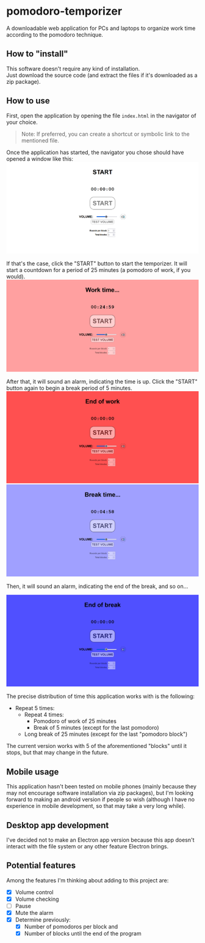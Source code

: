 # pomodoro-temporizer
A downloadable web application for PCs and laptops to organize work time according to the pomodoro technique.

## How to "install"
This software doesn't require any kind of installation.<br>
Just download the source code (and extract the files if it's downloaded as a zip package).

## How to use
First, open the application by opening the file `index.html` in the navigator of your choice.
> Note: If preferred, you can create a shortcut or symbolic link to the mentioned file.

Once the application has started, the navigator you chose should have opened a window like this:
![Screenshot of the start state](https://raw.githubusercontent.com/santiagodeolivera/pomodoro-temporizer/main/README-images/screenshot-start.png)

If that's the case, click the "START" button to start the temporizer. It will start a countdown for a period of 25 minutes (a pomodoro of work, if you would).<br>
![Screenshot of the work state](https://raw.githubusercontent.com/santiagodeolivera/pomodoro-temporizer/main/README-images/screenshot-work.png)

After that, it will sound an alarm, indicating the time is up. Click the "START" button again to begin a break period of 5 minutes.<br>
![Screenshot of the end of work state](https://raw.githubusercontent.com/santiagodeolivera/pomodoro-temporizer/main/README-images/screenshot-end-work.png)
![Screenshot of the break state](https://raw.githubusercontent.com/santiagodeolivera/pomodoro-temporizer/main/README-images/screenshot-break.png)

Then, it will sound an alarm, indicating the end of the break, and so on...

![Screenshot of the end of break state](https://raw.githubusercontent.com/santiagodeolivera/pomodoro-temporizer/main/README-images/screenshot-end-break.png)

The precise distribution of time this application works with is the following:
* Repeat 5 times:
	* Repeat 4 times:
		* Pomodoro of work of 25 minutes
		* Break of 5 minutes (except for the last pomodoro)
	* Long break of 25 minutes (except for the last "pomodoro block")

The current version works with 5 of the aforementioned "blocks" until it stops, but that may change in the future.

## Mobile usage

This application hasn't been tested on mobile phones (mainly because they may not encourage software installation via zip packages), but I'm looking forward to making an android version if people so wish (although I have no experience in mobile development, so that may take a very long while).

## Desktop app development

I've decided not to make an Electron app version because this app doesn't interact with the file system or any other feature Electron brings.

## Potential features

Among the features I'm thinking about adding to this project are:

* [X] Volume control
* [X] Volume checking
* [ ] Pause
* [X] Mute the alarm
* [X] Determine previously:
	* [X] Number of pomodoros per block and
	* [X] Number of blocks until the end of the program

